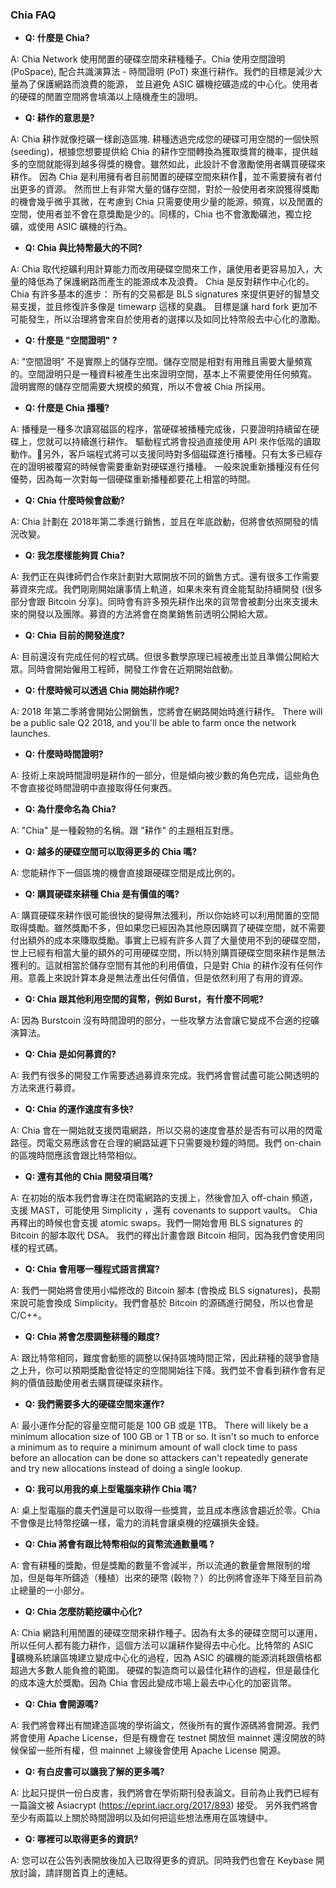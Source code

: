 ### Chia FAQ

+ <b>Q: 什麼是 Chia?</b>

A: Chia Network 使用閒置的硬碟空間來耕種種子。Chia 使用空間證明 (PoSpace), 配合共識演算法 - 時間證明 (PoT) 來進行耕作。我們的目標是減少大量為了保護網路而浪費的能源， 並且避免 ASIC 礦機挖礦造成的中心化。使用者的硬碟的閒置空間將會填滿以上隨機產生的證明。



+ <b>Q: 耕作的意思是?</b>

A: Chia 耕作就像挖礦一樣創造區塊. 耕種透過完成您的硬碟可用空間的一個快照 (seeding)，根據您想要提供給 Chia 的耕作空間轉換為獲取獎賞的機率，提供越多的空間就能得到越多得獎的機會。雖然如此，此設計不會激勵使用者購買硬碟來耕作。 因為 Chia 是利用擁有者目前閒置的硬碟空間來耕作，並不需要擁有者付出更多的資源。 然而世上有非常大量的儲存空間，對於一般使用者來說獲得獎勵的機會幾乎微乎其微，在考慮到 Chia 只需要使用少量的能源，頻寬，以及閒置的空間，使用者並不會在意獎勵是少的。同樣的，Chia 也不會激勵礦池，獨立挖礦，或使用 ASIC 礦機的行為。



+ <b>Q: Chia 與比特幣最大的不同?</b>

A: Chia 取代挖礦利用計算能力而改用硬碟空間來工作，讓使用者更容易加入，大量的降低為了保護網路而產生的能源成本及浪費。 Chia 是反對耕作中心化的。 Chia 有許多基本的進步： 所有的交易都是 BLS signatures 來提供更好的智慧交易支援，並且修復許多像是 timewarp 這樣的臭蟲。 目標是讓 hard fork 更加不可能發生，所以治理將會來自於使用者的選擇以及如同比特幣般去中心化的激勵。



+ <b>Q: 什麼是 "空間證明" ?</b>

A: "空間證明" 不是實際上的儲存空間。儲存空間是相對有用雃且需要大量頻寬的。空間證明只是一種資料被產生出來證明空間，基本上不需要使用任何頻寬。 證明實際的儲存空間需要大規模的頻寬，所以不會被 Chia 所採用。



+ <b>Q: 什麼是 Chia 播種?</b>

A: 播種是一種多次讀寫磁區的程序，當硬碟被播種完成後，只要證明持續留在硬碟上，您就可以持續進行耕作。 驅動程式將會投過直接使用 API 來作低階的讀取動作。另外，客戶端程式將可以支援同時對多個磁碟進行播種。只有太多已經存在的證明被覆寫的時候會需要重新對硬碟進行播種。 一般來說重新播種沒有任何優勢，因為每一次對每一個硬碟重新播種都要花上相當的時間。



+ <b>Q: Chia 什麼時候會啟動?</b>

A: Chia 計劃在 2018年第二季進行銷售，並且在年底啟動，但將會依照開發的情況改變。



+ <b>Q: 我怎麼樣能夠買 Chia?</b>

A: 我們正在與律師們合作來計劃對大眾開放不同的銷售方式。還有很多工作需要募資來完成。我們剛剛開始讓事情上軌道，如果未來有資金能幫助持續開發 (很多部分會跟 Bitcoin 分享)。同時會有許多預先耕作出來的貨幣會被劃分出來支援未來的開發以及團隊。募資的方法將會在商業銷售前透明公開給大眾。



+ <b>Q: Chia 目前的開發進度?</b>

A: 目前還沒有完成任何的程式碼。但很多數學原理已經被產出並且準備公開給大眾。同時會開始僱用工程師，開發工作會在近期開始啟動。



+ <b>Q: 什麼時候可以透過 Chia 開始耕作呢?</b>

A: 2018 年第二季將會開始公開銷售，您將會在網路開始時進行耕作。
There will be a public sale Q2 2018, and you'll be able to farm once the network launches.



+ <b>Q: 什麼時時間證明?</b>

A: 技術上來說時間證明是耕作的一部分，但是傾向被少數的角色完成，這些角色不會直接從時間證明中直接取得任何東西。



+ <b>Q: 為什麼命名為 Chia?</b>

A: "Chia" 是一種穀物的名稱。跟 "耕作" 的主題相互對應。



+ <b>Q: 越多的硬碟空間可以取得更多的 Chia 嗎?</b>

A: 您能耕作下一個區塊的機會直接跟硬碟空間是成比例的。



+ <b>Q: 購買硬碟來耕種 Chia 是有價值的嗎?</b>

A: 購買硬碟來耕作很可能很快的變得無法獲利，所以你始終可以利用閒置的空間取得獎勵。雖然獎勵不多，但如果您已經因為其他原因購買了硬碟空間，就不需要付出額外的成本來賺取獎勵。事實上已經有許多人買了大量使用不到的硬碟空間，世上已經有相當大量的額外的可用硬碟空間，所以特別購買硬碟空間來耕作是無法獲利的。這就相當於儲存空間有其他的利用價值，只是對 Chia 的耕作沒有任何作用。意義上來說計算本身是無法產出任何價值，但是依然利用了有用的資源。



+ <b>Q: Chia 跟其他利用空間的貨幣，例如 Burst，有什麼不同呢?</b>

A: 因為 Burstcoin 沒有時間證明的部分，一些攻擊方法會讓它變成不合適的挖礦演算法。



+ <b>Q: Chia 是如何募資的?</b>

A: 我們有很多的開發工作需要透過募資來完成。我們將會嘗試盡可能公開透明的方法來進行募資。


+ <b>Q: Chia 的運作速度有多快?</b>

A: Chia 會在一開始就支援閃電網路，所以交易的速度會基於是否有可以用的閃電路徑。閃電交易應該會在合理的網路延遲下只需要幾秒鐘的時間。我們 on-chain 的區塊時間應該會跟比特幣相似。



+ <b>Q: 還有其他的 Chia 開發項目嗎?</b>

A: 在初始的版本我們會專注在閃電網路的支援上，然後會加入 off-chain 頻道，支援 MAST，可能使用 Simplicity ，還有 covenants to support vaults。 Chia 再釋出的時候也會支援 atomic swaps。我們一開始會用 BLS signatures 的 Bitcoin 的腳本取代 DSA。 我們的釋出計畫會跟 Bitcoin 相同，因為我們會使用同樣的程式碼。


+ <b>Q: Chia 會用哪一種程式語言撰寫?</b>

A: 我們一開始將會使用小幅修改的 Bitcoin 腳本 (會換成 BLS signatures)，長期來說可能會換成 Simplicity。我們會基於 Bitcoin 的源碼進行開發，所以也會是 C/C++。



+ <b>Q: Chia 將會怎麼調整耕種的難度?</b>

A: 跟比特幣相同，難度會動態的調整以保持區塊時間正常，因此耕種的競爭會隨之上升，你可以預期獎勵會從特定的空間開始往下降。我們並不會看到耕作會有足夠的價值鼓勵使用者去購買硬碟來耕作。



+ <b>Q: 我們需要多大的硬碟空間來運作?</b>

A: 最小運作分配的容量空間可能是 100 GB 或是 1TB。
 There will likely be a minimum allocation size of 100 GB or 1 TB or so. It isn't so much to enforce a minimum as to require a minimum amount of wall clock time to pass before an allocation can be done so attackers can't repeatedly generate and try new allocations instead of doing a single lookup.



+ <b>Q: 我可以用我的桌上型電腦來耕作 Chia 嗎?</b>

A: 桌上型電腦的農夫們還是可以取得一些獎賞，並且成本應該會趨近於零。Chia 不會像是比特幣挖礦一樣，電力的消耗會讓桌機的挖礦損失金錢。


+ <b>Q: Chia 將會有跟比特幣相似的貨幣流通數量嗎 ?</b>

A: 會有耕種的獎勵，但是獎勵的數量不會減半，所以流通的數量會無限制的增加，但是每年所鑄造（種植）出來的硬幣 (穀物？）的比例將會逐年下降至目前為止總量的一小部分。



+ <b>Q: Chia 怎麼防範挖礦中心化?</b>

A: Chia 網路利用閒置的硬碟空間來耕作種子。因為有太多的硬碟空間可以運用，所以任何人都有能力耕作，這個方法可以讓耕作變得去中心化。比特幣的 ASIC 礦機系統讓區塊建立變成中心化的過程，因為 ASIC 的礦機的能源消耗跟價格都超過大多數人能負擔的範圍。 硬碟的製造商可以最佳化耕作的過程，但是最佳化的成本遠大於獎勵。因為 Chia 會因此變成市場上最去中心化的加密貨幣。



+ <b>Q: Chia 會開源嗎?</b>

A: 我們將會釋出有關建造區塊的學術論文，然後所有的實作源碼將會開源。我們將會使用 Apache License，但是有機會在 testnet 開放但 mainnet 還沒開放的時候保留一些所有權，但 mainnet 上線後會使用 Apache License 開源。



+ <b>Q: 有白皮書可以讓我了解的更多嗎?</b>

A: 比起只提供一份白皮書，我們將會在學術期刊發表論文。目前為止我們已經有一篇論文被 Asiacrypt (https://eprint.iacr.org/2017/893) 接受。 另外我們將會至少有兩篇以上關於時間證明以及如何把這些想法應用在區塊鏈中。



+ <b>Q: 哪裡可以取得更多的資訊?</b>

A: 您可以在公告列表開放後加入已取得更多的資訊。同時我們也會在 Keybase 開放討論，請詳閱首頁上的連結。
